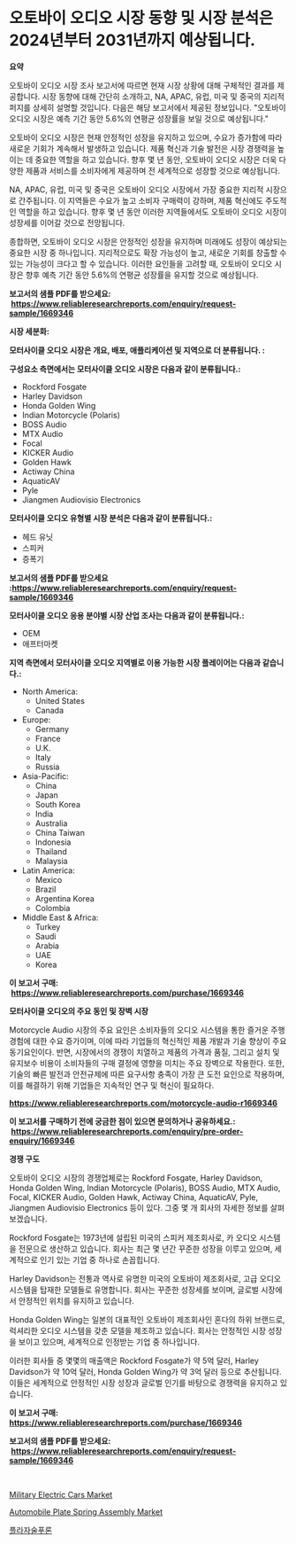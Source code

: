 <p><h1>오토바이 오디오 시장 동향 및 시장 분석은 2024년부터 2031년까지 예상됩니다.</h1></p><p><strong>요약</strong></p>
<p><p>오토바이 오디오 시장 조사 보고서에 따르면 현재 시장 상황에 대해 구체적인 결과를 제공합니다. 시장 동향에 대해 간단히 소개하고, NA, APAC, 유럽, 미국 및 중국의 지리적 퍼지를 상세히 설명할 것입니다. 다음은 해당 보고서에서 제공된 정보입니다. "오토바이 오디오 시장은 예측 기간 동안 5.6%의 연평균 성장률을 보일 것으로 예상됩니다."</p><p>오토바이 오디오 시장은 현재 안정적인 성장을 유지하고 있으며, 수요가 증가함에 따라 새로운 기회가 계속해서 발생하고 있습니다. 제품 혁신과 기술 발전은 시장 경쟁력을 높이는 데 중요한 역할을 하고 있습니다. 향후 몇 년 동안, 오토바이 오디오 시장은 더욱 다양한 제품과 서비스를 소비자에게 제공하며 전 세계적으로 성장할 것으로 예상됩니다.</p><p>NA, APAC, 유럽, 미국 및 중국은 오토바이 오디오 시장에서 가장 중요한 지리적 시장으로 간주됩니다. 이 지역들은 수요가 높고 소비자 구매력이 강하며, 제품 혁신에도 주도적인 역할을 하고 있습니다. 향후 몇 년 동안 이러한 지역들에서도 오토바이 오디오 시장이 성장세를 이어갈 것으로 전망됩니다.</p><p>종합하면, 오토바이 오디오 시장은 안정적인 성장을 유지하며 미래에도 성장이 예상되는 중요한 시장 중 하나입니다. 지리적으로도 확장 가능성이 높고, 새로운 기회를 창출할 수 있는 가능성이 크다고 할 수 있습니다. 이러한 요인들을 고려할 때, 오토바이 오디오 시장은 향후 예측 기간 동안 5.6%의 연평균 성장률을 유지할 것으로 예상됩니다.</p></p>
<p><strong>보고서의 샘플 PDF를 받으세요: &nbsp;<a href="https://www.reliableresearchreports.com/enquiry/request-sample/1669346">https://www.reliableresearchreports.com/enquiry/request-sample/1669346</a></strong></p>
<p><strong>시장 세분화:</strong></p>
<p><strong> 모터사이클 오디오 시장은 개요, 배포, 애플리케이션 및 지역으로 더 분류됩니다. :</strong></p>
<p><strong>구성요소 측면에서는 모터사이클 오디오 시장은 다음과 같이 분류됩니다.:</strong></p>
<p><ul><li>Rockford Fosgate</li><li>Harley Davidson</li><li>Honda Golden Wing</li><li>Indian Motorcycle (Polaris)</li><li>BOSS Audio</li><li>MTX Audio</li><li>Focal</li><li>KICKER Audio</li><li>Golden Hawk</li><li>Actiway China</li><li>AquaticAV</li><li>Pyle</li><li>Jiangmen Audiovisio Electronics</li></ul></p>
<p><strong> 모터사이클 오디오 유형별 시장 분석은 다음과 같이 분류됩니다.:</strong></p>
<p><ul><li>헤드 유닛</li><li>스피커</li><li>증폭기</li></ul></p>
<p><strong>보고서의 샘플 PDF를 받으세요 :<a href="https://www.reliableresearchreports.com/enquiry/request-sample/1669346">https://www.reliableresearchreports.com/enquiry/request-sample/1669346</a></strong></p>
<p><strong> 모터사이클 오디오 응용 분야별 시장 산업 조사는 다음과 같이 분류됩니다.:</strong></p>
<p><ul><li>OEM</li><li>애프터마켓</li></ul></p>
<p><strong>지역 측면에서 모터사이클 오디오 지역별로 이용 가능한 시장 플레이어는 다음과 같습니다.:</strong></p>
<p><ul>
    <li>
        North America:
        <ul>
            <li>United States</li>
            <li>Canada</li>
        </ul>
    </li>
    <li>
        Europe:
        <ul>
            <li>Germany</li>
            <li>France</li>
            <li>U.K.</li>
            <li>Italy</li>
            <li>Russia</li>
        </ul>
    </li>
    <li>
        Asia-Pacific:
        <ul>
            <li>China</li>
            <li>Japan</li>
            <li>South Korea</li>
            <li>India</li>
            <li>Australia</li>
            <li>China Taiwan</li>
            <li>Indonesia</li>
            <li>Thailand</li>
            <li>Malaysia</li>
        </ul>
    </li>
    <li>
        Latin America:
        <ul>
            <li>Mexico</li>
            <li>Brazil</li>
            <li>Argentina Korea</li>
            <li>Colombia</li>
        </ul>
    </li>
    <li>
        Middle East & Africa:
        <ul>
            <li>Turkey</li>
            <li>Saudi</li>
            <li>Arabia</li>
            <li>UAE</li>
            <li>Korea</li>
        </ul>
    </li>
    </ul></p>
<p><strong>이 보고서 구매: &nbsp;<a href="https://www.reliableresearchreports.com/purchase/1669346">https://www.reliableresearchreports.com/purchase/1669346</a></strong></p>
<p><strong>모터사이클 오디오의 주요 동인 및 장벽 시장</strong></p>
<p><p>Motorcycle Audio 시장의 주요 요인은 소비자들의 오디오 시스템을 통한 즐거운 주행 경험에 대한 수요 증가이며, 이에 따라 기업들의 혁신적인 제품 개발과 기술 향상이 주요 동기요인이다. 반면, 시장에서의 경쟁이 치열하고 제품의 가격과 품질, 그리고 설치 및 유지보수 비용이 소비자들의 구매 결정에 영향을 미치는 주요 장벽으로 작용한다. 또한, 기술의 빠른 발전과 안전규제에 따른 요구사항 충족이 가장 큰 도전 요인으로 작용하며, 이를 해결하기 위해 기업들은 지속적인 연구 및 혁신이 필요하다.</p></p>
<p><strong><a href="https://www.reliableresearchreports.com/motorcycle-audio-r1669346">https://www.reliableresearchreports.com/motorcycle-audio-r1669346</a></strong></p>
<p><strong>이 보고서를 구매하기 전에 궁금한 점이 있으면 문의하거나 공유하세요.: &nbsp;<a href="https://www.reliableresearchreports.com/enquiry/pre-order-enquiry/1669346">https://www.reliableresearchreports.com/enquiry/pre-order-enquiry/1669346</a></strong></p>
<p><strong>경쟁 구도</strong></p>
<p><p>오토바이 오디오 시장의 경쟁업체로는 Rockford Fosgate, Harley Davidson, Honda Golden Wing, Indian Motorcycle (Polaris), BOSS Audio, MTX Audio, Focal, KICKER Audio, Golden Hawk, Actiway China, AquaticAV, Pyle, Jiangmen Audiovisio Electronics 등이 있다. 그중 몇 개 회사의 자세한 정보를 살펴보겠습니다.</p><p>Rockford Fosgate는 1973년에 설립된 미국의 스피커 제조회사로, 카 오디오 시스템을 전문으로 생산하고 있습니다. 회사는 최근 몇 년간 꾸준한 성장을 이루고 있으며, 세계적으로 인기 있는 기업 중 하나로 손꼽힙니다.</p><p>Harley Davidson는 전통과 역사로 유명한 미국의 오토바이 제조회사로, 고급 오디오 시스템을 탑재한 모델들로 유명합니다. 회사는 꾸준한 성장세를 보이며, 글로벌 시장에서 안정적인 위치를 유지하고 있습니다.</p><p>Honda Golden Wing는 일본의 대표적인 오토바이 제조회사인 혼다의 하위 브랜드로, 럭셔리한 오디오 시스템을 갖춘 모델을 제조하고 있습니다. 회사는 안정적인 시장 성장을 보이고 있으며, 세계적으로 인정받는 기업 중 하나입니다.</p><p>이러한 회사들 중 몇몇의 매출액은 Rockford Fosgate가 약 5억 달러, Harley Davidson가 약 10억 달러, Honda Golden Wing가 약 3억 달러 등으로 추산됩니다. 이들은 세계적으로 안정적인 시장 성장과 글로벌 인기를 바탕으로 경쟁력을 유지하고 있습니다.</p></p>
<p><strong>이 보고서 구매: &nbsp; <a href="https://www.reliableresearchreports.com/purchase/1669346">https://www.reliableresearchreports.com/purchase/1669346</a></strong></p>
<p><strong>보고서의 샘플 PDF를 받으세요: &nbsp;<a href="https://www.reliableresearchreports.com/enquiry/request-sample/1669346">https://www.reliableresearchreports.com/enquiry/request-sample/1669346</a></strong><strong></strong></p>
<p>&nbsp;</p>
<p><p><a href="https://issuu.com/reportprime-2/docs/military-electric-cars-market-size-2030.pptx">Military Electric Cars Market</a></p><p><a href="https://issuu.com/reportprime-2/docs/automobile-plate-spring-assembly-market-size-2030.">Automobile Plate Spring Assembly Market</a></p><p><a href="https://medium.com/@cierrahayes645/%ED%94%8C%EB%9D%BC%EC%9E%90%EC%88%A0%ED%94%84%EB%A1%A0-%EC%8B%9C%EC%9E%A5-%EA%B7%9C%EB%AA%A8-%EC%8B%9C%EC%9E%A5-%EC%A0%84%EB%A7%9D-%EB%B0%8F-%EC%8B%9C%EC%9E%A5-%EC%98%88%EC%B8%A1-2024%EB%85%84%EB%B6%80%ED%84%B0-2031%EB%85%84%EA%B9%8C%EC%A7%80-860ef8e0d20f">플라자술푸론</a></p></p>